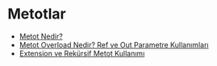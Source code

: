 # Metotlar

- [Metot Nedir?](1-metot-nedir/)
- [Metot Overload Nedir? Ref ve Out Parametre Kullanımları](2-metot-overload-nedir-ve-out-ref-kullanimi/)
- [Extension ve Rekürsif Metot Kullanımı](3-extension-recursive-metotlar/)
